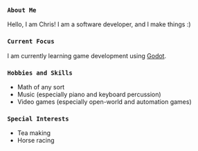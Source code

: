 ### `About Me`
Hello, I am Chris! I am a software developer, and I make things :)

### `Current Focus`
I am currently learning game development using [Godot](https://godotengine.org/).

### `Hobbies and Skills`
* Math of any sort
* Music (especially piano and keyboard percussion)
* Video games (especially open-world and automation games)

### `Special Interests`
* Tea making
* Horse racing
